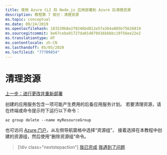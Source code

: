 ```yaml
---
title: 使用 Azure CLI 将 Node.js 应用部署到 Azure 后清理资源
description: 教程第 7 部分：清理资源
ms.topic: conceptual
ms.date: 09/24/2019
ms.openlocfilehash: 183539b8e2f0246bd812e5fa364a885b75626819
ms.sourcegitcommit: be67ceba91727da014879d16bbbbc19756ee22e2
ms.translationtype: HT
ms.contentlocale: zh-CN
ms.lasthandoff: 05/05/2020
ms.locfileid: "77709854"
---
```

# <a name="clean-up-resources"></a>清理资源

[上一步：进行更改并重新部署](tutorial-vscode-docker-node-06.md)

创建的应用服务包含一项可能产生费用的后备应用服务计划。 若要清理资源，请在终端或命令提示符下运行以下命令：

```azurecli
az group delete --name myResourceGroup
```

也可访问 [Azure 门户](https://portal.azure.com)，从左侧导航窗格中选择“资源组”，  接着选择在本教程中创建的资源组，然后使用“删除资源组”命令。 

> [!div class="nextstepaction"]
> [我已完成](node-howto-deploy-web-app.md) [我遇到了问题](https://www.research.net/r/PWZWZ52?tutorial=node-deployment&step=clean-up-resources)
